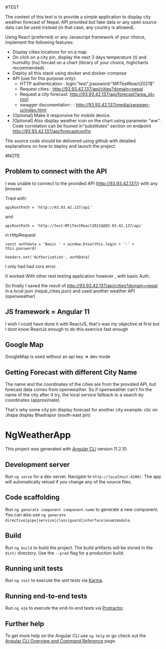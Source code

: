 #TEST

The context of this test is to provide a simple application to display city weather forecast of Nepal.
API provided but fake data or any open source data can be used instead (in that case, any country is allowed).

Using React (preferred) or any Javascript framework of your choice,  implement the following features:

- Display cities locations for on a map
- On click on a city pin, display the next 3 days temperature (t) and humidity (hu) forcast on a chart (library of your choice, highcharts recommended).
- Deploy all this stack using docker and docker-compose
- API (use for this purpose only):
	- HTTP authentication : login:"test",password:"MfiTestReact2021$"
	- Request cities : http://93.93.42.137/api/cities?domain=nepal
	- Request a city forecast: http://93.93.42.137/api/forecast?area_id={int}
	- swagger documentation :  : http://93.93.42.137/media/swagger-ui/index.html
- [Optional] Make it responsive for mobile device.
- [Optional] Also display weather icon on the chart using parameter "ww". Code correlation can be founed in"substitutes" section on endpoint http://93.93.42.137/api/forecastconfig.

The source code should be delivered using github with detailed explanations on how to deploy and launch the project.

#NOTE

## Problem to connect with the API

I was unable to connect to the provided API (http://93.93.42.137/) with any browser 

Tried with:

`apiRootPath = 'http://93.93.42.137/api'`

and

`apiRootPath = 'http://test:MfiTestReact2021$@93.93.42.137/api'`

in HttpRequest

`const authdata = 'Basic ' + window.btoa(this.login + ':' + this.password)`

`headers.set('Authorization', authData)`

I only had had cors error.

It worked With other rest testing application however , with basic Auth.

So finally I saved the result of http://93.93.42.137/api/cities?domain=nepal in a local json (nepal_cities.json) 
and used another weather API (openweather)

## JS framework = Angular 11

I wish I could have done it with ReactJS, that's was my objective at first but I dont know ReactJs enough to do this exercice fast enough

## Google Map

GoogleMap is used without an api key => dev mode

## Getting Forecast with different City Name

The name and the coordinates of the cities are from the provided API, but forecast data comes from openweather.
So if openweather can't fin the name of the city after 4 try, the local service fallback to a search by coordinates (approximate).

That's why some city pin display forecast for another city
example: clic on Jhapa display Bhadrapur (south-east pin)


# NgWeatherApp

This project was generated with [Angular CLI](https://github.com/angular/angular-cli) version 11.2.10.

## Development server

Run `ng serve` for a dev server. Navigate to `http://localhost:4200/`. The app will automatically reload if you change any of the source files.

## Code scaffolding

Run `ng generate component component-name` to generate a new component. You can also use `ng generate directive|pipe|service|class|guard|interface|enum|module`.

## Build

Run `ng build` to build the project. The build artifacts will be stored in the `dist/` directory. Use the `--prod` flag for a production build.

## Running unit tests

Run `ng test` to execute the unit tests via [Karma](https://karma-runner.github.io).

## Running end-to-end tests

Run `ng e2e` to execute the end-to-end tests via [Protractor](http://www.protractortest.org/).

## Further help

To get more help on the Angular CLI use `ng help` or go check out the [Angular CLI Overview and Command Reference](https://angular.io/cli) page.

